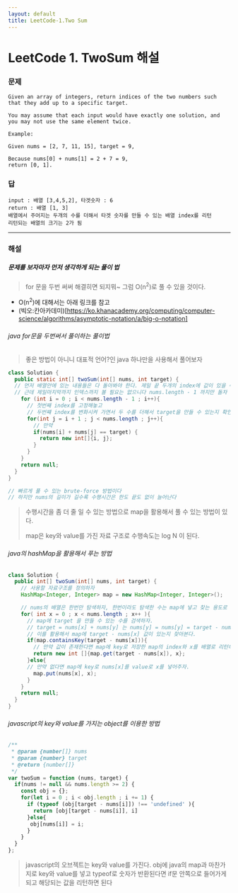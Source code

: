 ```yaml
---
layout: default
title: LeetCode-1.Two Sum
---
```

# LeetCode 1. TwoSum 해설


### 문제
~~~
Given an array of integers, return indices of the two numbers such that they add up to a specific target.

You may assume that each input would have exactly one solution, and you may not use the same element twice.

Example:

Given nums = [2, 7, 11, 15], target = 9,

Because nums[0] + nums[1] = 2 + 7 = 9,
return [0, 1].
~~~

### 답
~~~
input : 배열 [3,4,5,2], 타겟숫자 : 6
return : 배열 [1, 3]
배열에서 주어지는 두개의 수를 더해서 타겟 숫자를 만들 수 있는 배열 index를 리턴
리턴되는 배열의 크기는 2가 됨
~~~

* * *

### 해설

##### 문제를 보자마자 먼저 생각하게 되는 풀이 법
> for 문을 두번 써써 해결히면 되지뭐~ 그럼 O(n<sup>2</sup>)로 풀 수 있을 것이다.
*  O(n<sup>2</sup>)에 대해서는 아래 링크를 참고
* (빅오:칸아카데미)[https://ko.khanacademy.org/computing/computer-science/algorithms/asymptotic-notation/a/big-o-notation]


###### java for문을 두번써서 풀이하는 풀이법
> 좋은 방법이 아니니 대표적 언어?인 java 하나만을 사용해서 풀어보자

~~~java
class Solution {
  public static int[] twoSum(int[] nums, int target) {
  // 먼저 배열안에 있는 내용들은 다 돌아봐야 한다. 제일 끝 두개의 index에 값이 있을 수도 있으니까
  // 근데 제일마지막까지 인덱스까지 볼 필요는 없으니다 nums.length - 1 까지만 돌자
    for (int i = 0 ; i < nums.length - 1 ; i++){
      // 첫번째 index를 고정해놓고
      // 두번쨰 index를 변화시켜 가면서 두 수를 더해서 target을 만들 수 있는지 확인해보자
      for(int j = i + 1 ; j < nums.length ; j++){
        // 만약
        if(nums[i] + nums[j] == target) {
          return new int[]{i, j};
        }
      }
    }
    return null;
  }
}

// 빠르게 풀 수 있는 brute-force 방법이다
// 하지만 nums의 길이가 길수록 수행시간은 한도 끝도 없이 늘어난다
~~~

> 수행시간을 좀 더 줄 일 수 있는 방법으로 map을 활용해서 풀 수 있는 방법이 있다.
>
> map은 key와 value를 가진 자료 구조로 수행속도는 log N 이 된다.
>

###### java의 hashMap을 활용해서 푸는 방법
~~~java
class Solution {
  public int[] twoSum(int[] nums, int target) {
    // 사용할 자료구조를 정의하자
    HashMap<Integer, Integer> map = new HashMap<Integer, Integer>();

    // nums의 배열은 한번만 탐색하자, 한번이라도 탐색한 수는 map에 넣고 찾는 용도로 사용할 것이다
    for( int x = 0 ; x < nums.length ; x++ ){
      // map에 target 을 만들 수 있는 수를 검색하자.
      // target = nums[x] + nums[y] 는 nums[y] = nums[y] = target - nums[x]이다
      // 이를 활용해서 map에 target - nums[x] 값이 있는지 찾아본다.
      if(map.containsKey(target - nums[x])){
        // 만약 값이 존재한다면 map에 key로 저장한 map의 index와 x를 배열로 리턴하면 된다.
        return new int []{map.get(target - nums[x]), x};
      }else{
      // 만약 없다면 map에 key로 nums[x]를 value로 x를 넣어주자.
        map.put(nums[x], x);
      }
    }
    return null;
  }
}
~~~

###### javascript의 key와 value를 가지는 object를 이용한 방법
~~~js
/**
 * @param {number[]} nums
 * @param {number} target
 * @return {number[]}
 */
var twoSum = function (nums, target) {
  if(nums != null && nums.length >= 2) {
    const obj = {};
    for(let i = 0 ; i < obj.length ; i += 1) {
      if (typeof (obj[target - nums[i]]) !== 'undefined' ){
        return [obj[target - nums[i]], i]
      }else{
       obj[nums[i]] = i;
      }
    }
  }
};
~~~
> javascript의 오브젝트는 key와 value를 가진다. obj에 java의 map과 마찬가지로 key와 value를 넣고
typeof로 숫자가 반환된다면 if문 안쪽으로 들어가게 되고 해당되는 값을 리턴하면 된다
